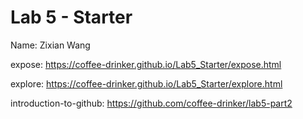 # Lab 5 - Starter

Name: Zixian Wang

expose: 
https://coffee-drinker.github.io/Lab5_Starter/expose.html

explore: 
https://coffee-drinker.github.io/Lab5_Starter/explore.html 

introduction-to-github: 
https://github.com/coffee-drinker/lab5-part2